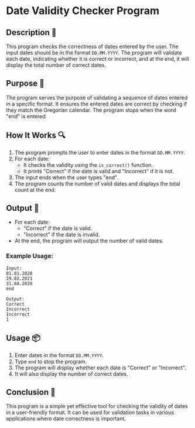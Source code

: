 # Date Validity Checker Program

## Description 📝

This program checks the correctness of dates entered by the user. The input dates should be in the format `DD.MM.YYYY`.
The program will validate each date, indicating whether it is correct or incorrect, and at the end, it will display the total number of correct dates.

## Purpose 🎯

The program serves the purpose of validating a sequence of dates entered in a specific format.
It ensures the entered dates are correct by checking if they match the Gregorian calendar.
The program stops when the word "end" is entered.

## How It Works 🔍

1. The program prompts the user to enter dates in the format `DD.MM.YYYY`.
2. For each date:
    - It checks the validity using the `is_correct()` function.
    - It prints "Correct" if the date is valid and "Incorrect" if it is not.
3. The input ends when the user types "end".
4. The program counts the number of valid dates and displays the total count at the end.

## Output 📜

-   For each date:
    -   "Correct" if the date is valid.
    -   "Incorrect" if the date is invalid.
-   At the end, the program will output the number of valid dates.

### Example Usage:

```plaintext
Input:
01.01.2020
29.02.2021
31.04.2020
end

Output:
Correct
Incorrect
Incorrect
1
```

## Usage 📦

1. Enter dates in the format `DD.MM.YYYY`.
2. Type `end` to stop the program.
3. The program will display whether each date is "Correct" or "Incorrect".
4. It will also display the number of correct dates.

## Conclusion 🚀

This program is a simple yet effective tool for checking the validity of dates in a user-friendly format. It can be used for validation tasks in various applications where date correctness is important.
